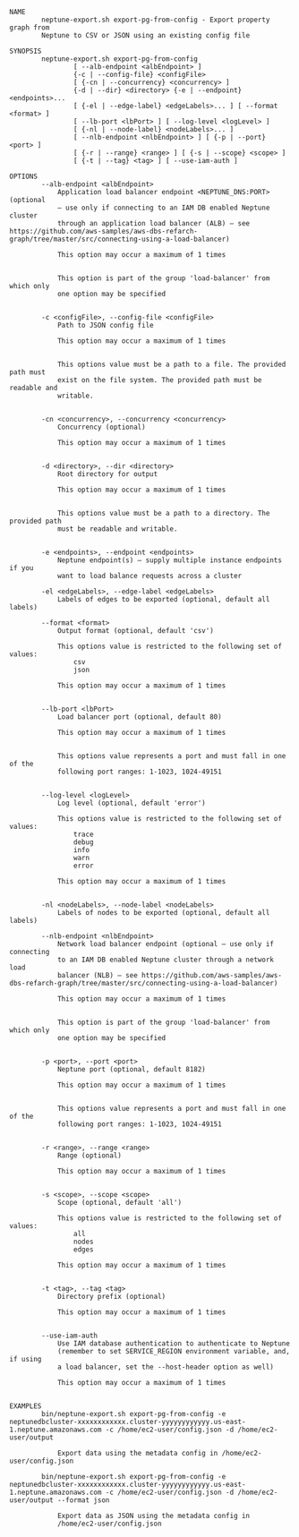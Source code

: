     NAME
            neptune-export.sh export-pg-from-config - Export property graph from
            Neptune to CSV or JSON using an existing config file
    
    SYNOPSIS
            neptune-export.sh export-pg-from-config
                    [ --alb-endpoint <albEndpoint> ]
                    {-c | --config-file} <configFile>
                    [ {-cn | --concurrency} <concurrency> ]
                    {-d | --dir} <directory> {-e | --endpoint} <endpoints>...
                    [ {-el | --edge-label} <edgeLabels>... ] [ --format <format> ]
                    [ --lb-port <lbPort> ] [ --log-level <logLevel> ]
                    [ {-nl | --node-label} <nodeLabels>... ]
                    [ --nlb-endpoint <nlbEndpoint> ] [ {-p | --port} <port> ]
                    [ {-r | --range} <range> ] [ {-s | --scope} <scope> ]
                    [ {-t | --tag} <tag> ] [ --use-iam-auth ]
    
    OPTIONS
            --alb-endpoint <albEndpoint>
                Application load balancer endpoint <NEPTUNE_DNS:PORT> (optional
                – use only if connecting to an IAM DB enabled Neptune cluster
                through an application load balancer (ALB) – see https://github.com/aws-samples/aws-dbs-refarch-graph/tree/master/src/connecting-using-a-load-balancer)
    
                This option may occur a maximum of 1 times
    
    
                This option is part of the group 'load-balancer' from which only
                one option may be specified
    
    
            -c <configFile>, --config-file <configFile>
                Path to JSON config file
    
                This option may occur a maximum of 1 times
    
    
                This options value must be a path to a file. The provided path must
                exist on the file system. The provided path must be readable and
                writable.
    
    
            -cn <concurrency>, --concurrency <concurrency>
                Concurrency (optional)
    
                This option may occur a maximum of 1 times
    
    
            -d <directory>, --dir <directory>
                Root directory for output
    
                This option may occur a maximum of 1 times
    
    
                This options value must be a path to a directory. The provided path
                must be readable and writable.
    
    
            -e <endpoints>, --endpoint <endpoints>
                Neptune endpoint(s) – supply multiple instance endpoints if you
                want to load balance requests across a cluster
    
            -el <edgeLabels>, --edge-label <edgeLabels>
                Labels of edges to be exported (optional, default all labels)
    
            --format <format>
                Output format (optional, default 'csv')
    
                This options value is restricted to the following set of values:
                    csv
                    json
    
                This option may occur a maximum of 1 times
    
    
            --lb-port <lbPort>
                Load balancer port (optional, default 80)
    
                This option may occur a maximum of 1 times
    
    
                This options value represents a port and must fall in one of the
                following port ranges: 1-1023, 1024-49151
    
    
            --log-level <logLevel>
                Log level (optional, default 'error')
    
                This options value is restricted to the following set of values:
                    trace
                    debug
                    info
                    warn
                    error
    
                This option may occur a maximum of 1 times
    
    
            -nl <nodeLabels>, --node-label <nodeLabels>
                Labels of nodes to be exported (optional, default all labels)
    
            --nlb-endpoint <nlbEndpoint>
                Network load balancer endpoint (optional – use only if connecting
                to an IAM DB enabled Neptune cluster through a network load
                balancer (NLB) – see https://github.com/aws-samples/aws-dbs-refarch-graph/tree/master/src/connecting-using-a-load-balancer)
    
                This option may occur a maximum of 1 times
    
    
                This option is part of the group 'load-balancer' from which only
                one option may be specified
    
    
            -p <port>, --port <port>
                Neptune port (optional, default 8182)
    
                This option may occur a maximum of 1 times
    
    
                This options value represents a port and must fall in one of the
                following port ranges: 1-1023, 1024-49151
    
    
            -r <range>, --range <range>
                Range (optional)
    
                This option may occur a maximum of 1 times
    
    
            -s <scope>, --scope <scope>
                Scope (optional, default 'all')
    
                This options value is restricted to the following set of values:
                    all
                    nodes
                    edges
    
                This option may occur a maximum of 1 times
    
    
            -t <tag>, --tag <tag>
                Directory prefix (optional)
    
                This option may occur a maximum of 1 times
    
    
            --use-iam-auth
                Use IAM database authentication to authenticate to Neptune
                (remember to set SERVICE_REGION environment variable, and, if using
                a load balancer, set the --host-header option as well)
    
                This option may occur a maximum of 1 times
    
    
    EXAMPLES
            bin/neptune-export.sh export-pg-from-config -e neptunedbcluster-xxxxxxxxxxxx.cluster-yyyyyyyyyyyy.us-east-1.neptune.amazonaws.com -c /home/ec2-user/config.json -d /home/ec2-user/output
    
                Export data using the metadata config in /home/ec2-user/config.json
    
            bin/neptune-export.sh export-pg-from-config -e neptunedbcluster-xxxxxxxxxxxx.cluster-yyyyyyyyyyyy.us-east-1.neptune.amazonaws.com -c /home/ec2-user/config.json -d /home/ec2-user/output --format json
    
                Export data as JSON using the metadata config in
                /home/ec2-user/config.json
    
